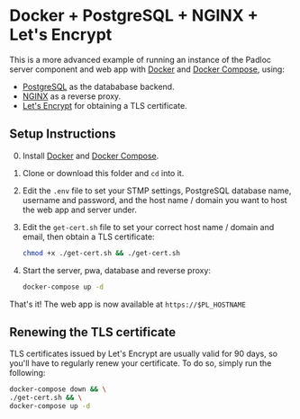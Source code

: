# Docker + PostgreSQL + NGINX + Let's Encrypt

This is a more advanced example of running an instance of the Padloc server
component and web app with [Docker](https://www.docker.com/) and
[Docker Compose](https://docs.docker.com/compose/), using:

-   [PostgreSQL](https://www.postgresql.org/) as the datababase backend.
-   [NGINX](https://www.nginx.com/) as a reverse proxy.
-   [Let's Encrypt](https://letsencrypt.org/) for obtaining a TLS certificate.

## Setup Instructions

0. Install [Docker](https://docs.docker.com/get-docker/) and
   [Docker Compose](https://docs.docker.com/compose/install/).
1. Clone or download this folder and `cd` into it.
2. Edit the `.env` file to set your STMP settings, PostgreSQL database name,
   username and password, and the host name / domain you want to host the web
   app and server under.

3. Edit the `get-cert.sh` file to set your correct host name / domain and email,
   then obtain a TLS certificate:

    ```sh
    chmod +x ./get-cert.sh && ./get-cert.sh
    ```

4. Start the server, pwa, database and reverse proxy:

    ```sh
    docker-compose up -d
    ```

That's it! The web app is now available at `https://$PL_HOSTNAME`

## Renewing the TLS certificate

TLS certificates issued by Let's Encrypt are usually valid for 90 days, so
you'll have to regularly renew your certificate. To do so, simply run the
following:

```sh
docker-compose down && \
./get-cert.sh && \
docker-compose up -d
```

